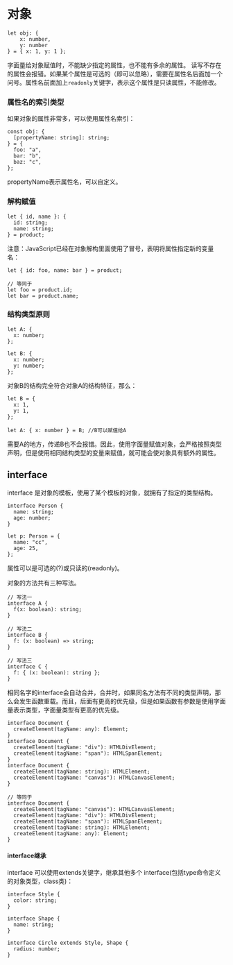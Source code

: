 对象
===
```
let obj: {
    x: number,
    y: number
} = { x: 1, y: 1 };
```
字面量给对象赋值时，不能缺少指定的属性，也不能有多余的属性。
读写不存在的属性会报错。如果某个属性是可选的（即可以忽略），需要在属性名后面加一个问号。属性名前面加上`readonly`关键字，表示这个属性是只读属性，不能修改。

### 属性名的索引类型
如果对象的属性非常多，可以使用属性名索引：
```
const obj: {
  [propertyName: string]: string;
} = {
  foo: "a",
  bar: "b",
  baz: "c",
};
```
propertyName表示属性名，可以自定义。

### 解构赋值
```
let { id, name }: {
  id: string;
  name: string;
} = product;
```
注意：JavaScript已经在对象解构里面使用了冒号，表明将属性指定新的变量名：
```
let { id: foo, name: bar } = product;

// 等同于
let foo = product.id;
let bar = product.name; 
```

### 结构类型原则
```
let A: {
  x: number;
};

let B: {
  x: number;
  y: number;
};
```
对象B的结构完全符合对象A的结构特征，那么：
```
let B = {
  x: 1,
  y: 1,
};

let A: { x: number } = B; //B可以赋值给A
```
需要A的地方，传递B也不会报错。因此，使用字面量赋值对象，会严格按照类型声明，但是使用相同结构类型的变量来赋值，就可能会使对象具有额外的属性。

## interface
interface 是对象的模板，使用了某个模板的对象，就拥有了指定的类型结构。
```
interface Person {
  name: string;
  age: number;
}

let p: Person = {
  name: "cc",
  age: 25,
};
```
属性可以是可选的(?)或只读的(readonly)。

对象的方法共有三种写法。
```
// 写法一
interface A {
  f(x: boolean): string;
}

// 写法二
interface B {
  f: (x: boolean) => string;
}

// 写法三
interface C {
  f: { (x: boolean): string };
}
```
相同名字的interface会自动合并，合并时，如果同名方法有不同的类型声明，那么会发生函数重载。而且，后面有更高的优先级，但是如果函数有参数是使用字面量表示类型，字面量类型有更高的优先级。
```
interface Document {
  createElement(tagName: any): Element;
}
interface Document {
  createElement(tagName: "div"): HTMLDivElement;
  createElement(tagName: "span"): HTMLSpanElement;
}
interface Document {
  createElement(tagName: string): HTMLElement;
  createElement(tagName: "canvas"): HTMLCanvasElement;
}

// 等同于
interface Document {
  createElement(tagName: "canvas"): HTMLCanvasElement;
  createElement(tagName: "div"): HTMLDivElement;
  createElement(tagName: "span"): HTMLSpanElement;
  createElement(tagName: string): HTMLElement;
  createElement(tagName: any): Element;
}
```

#### interface继承
interface 可以使用extends关键字，继承其他多个 interface(包括type命令定义的对象类型，class类)：
```
interface Style {
  color: string;
}

interface Shape {
  name: string;
}

interface Circle extends Style, Shape {
  radius: number;
}
```
